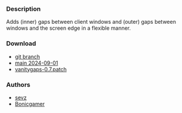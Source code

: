 ### Description
Adds (inner) gaps between client windows and (outer) gaps between windows and
the screen edge in a flexible manner.

### Download
- [git branch](https://codeberg.org/sevz/dwl/src/branch/vanitygaps)
- [main 2024-09-01](/dwl/dwl-patches/raw/branch/main/patches/vanitygaps/vanitygaps.patch)
- [vanitygaps-0.7.patch](/dwl/dwl-patches/raw/branch/main/patches/vanitygaps/vanitygaps-0.7.patch)

### Authors
- [sevz](https://codeberg.org/sevz)
- [Bonicgamer](https://github.com/Bonicgamer)
